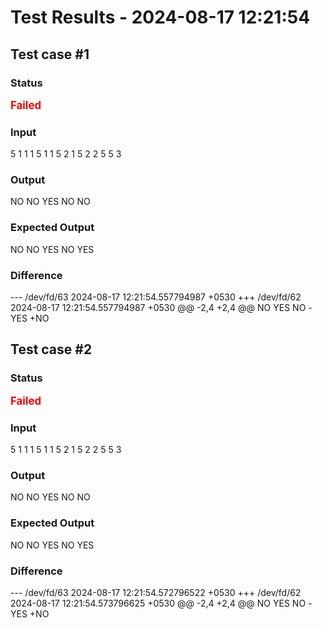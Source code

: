 # Test Results - 2024-08-17 12:21:54
## Test case #1

### Status
<span style="color:red; font-weight:bold; font-size:larger;">Failed</span>

### Input
5
1 1 1
5 1 1
5 2 1
5 2 2
5 5 3


### Output
NO
NO
YES
NO
NO

### Expected Output
NO
NO
YES
NO
YES

### Difference
--- /dev/fd/63	2024-08-17 12:21:54.557794987 +0530
+++ /dev/fd/62	2024-08-17 12:21:54.557794987 +0530
@@ -2,4 +2,4 @@
 NO
 YES
 NO
-YES
+NO

## Test case #2

### Status
<span style="color:red; font-weight:bold; font-size:larger;">Failed</span>

### Input
5
1 1 1
5 1 1
5 2 1
5 2 2
5 5 3


### Output
NO
NO
YES
NO
NO

### Expected Output
NO
NO
YES
NO
YES

### Difference
--- /dev/fd/63	2024-08-17 12:21:54.572796522 +0530
+++ /dev/fd/62	2024-08-17 12:21:54.573796625 +0530
@@ -2,4 +2,4 @@
 NO
 YES
 NO
-YES
+NO

